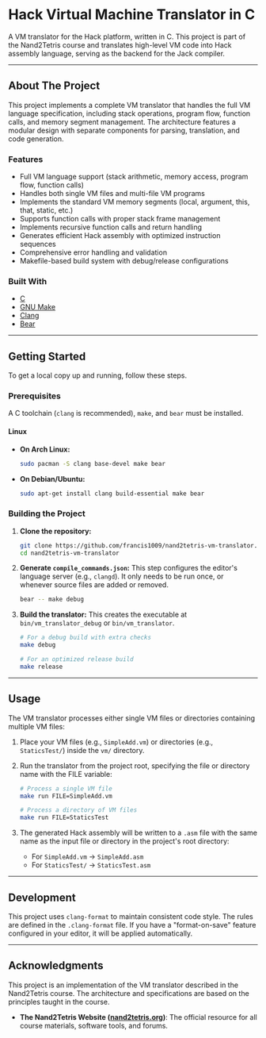 # Hack Virtual Machine Translator in C

A VM translator for the Hack platform, written in C. This project is part of the Nand2Tetris course and translates high-level VM code into Hack assembly language, serving as the backend for the Jack compiler.

---

## About The Project

This project implements a complete VM translator that handles the full VM language specification, including stack operations, program flow, function calls, and memory segment management. The architecture features a modular design with separate components for parsing, translation, and code generation.

### Features

- Full VM language support (stack arithmetic, memory access, program flow, function calls)
- Handles both single VM files and multi-file VM programs
- Implements the standard VM memory segments (local, argument, this, that, static, etc.)
- Supports function calls with proper stack frame management
- Implements recursive function calls and return handling
- Generates efficient Hack assembly with optimized instruction sequences
- Comprehensive error handling and validation
- Makefile-based build system with debug/release configurations

### Built With

- [C](<https://en.wikipedia.org/wiki/C_(programming_language)>)
- [GNU Make](https://www.gnu.org/software/make/)
- [Clang](https://clang.llvm.org/)
- [Bear](https://github.com/rizsotto/Bear)

---

## Getting Started

To get a local copy up and running, follow these steps.

### Prerequisites

A C toolchain (`clang` is recommended), `make`, and `bear` must be installed.

#### Linux

- **On Arch Linux:**
  ```sh
  sudo pacman -S clang base-devel make bear
  ```
- **On Debian/Ubuntu:**
  ```sh
  sudo apt-get install clang build-essential make bear
  ```

### Building the Project

1.  **Clone the repository:**

    ```sh
    git clone https://github.com/francis1009/nand2tetris-vm-translator.git
    cd nand2tetris-vm-translator
    ```

2.  **Generate `compile_commands.json`:**
    This step configures the editor's language server (e.g., `clangd`). It only needs to be run once, or whenever source files are added or removed.

    ```sh
    bear -- make debug
    ```

3.  **Build the translator:**
    This creates the executable at `bin/vm_translator_debug` or `bin/vm_translator`.

    ```sh
    # For a debug build with extra checks
    make debug

    # For an optimized release build
    make release
    ```

---

## Usage

The VM translator processes either single VM files or directories containing multiple VM files:

1.  Place your VM files (e.g., `SimpleAdd.vm`) or directories (e.g., `StaticsTest/`) inside the `vm/` directory.

2.  Run the translator from the project root, specifying the file or directory name with the FILE variable:

    ```sh
    # Process a single VM file
    make run FILE=SimpleAdd.vm

    # Process a directory of VM files
    make run FILE=StaticsTest
    ```

3.  The generated Hack assembly will be written to a `.asm` file with the same name as the input file or directory in the project's root directory:
    - For `SimpleAdd.vm` → `SimpleAdd.asm`
    - For `StaticsTest/` → `StaticsTest.asm`

---

## Development

This project uses `clang-format` to maintain consistent code style. The rules are defined in the `.clang-format` file. If you have a "format-on-save" feature configured in your editor, it will be applied automatically.

---

## Acknowledgments

This project is an implementation of the VM translator described in the Nand2Tetris course. The architecture and specifications are based on the principles taught in the course.

- **The Nand2Tetris Website ([nand2tetris.org](https://www.nand2tetris.org/))**: The official resource for all course materials, software tools, and forums.
